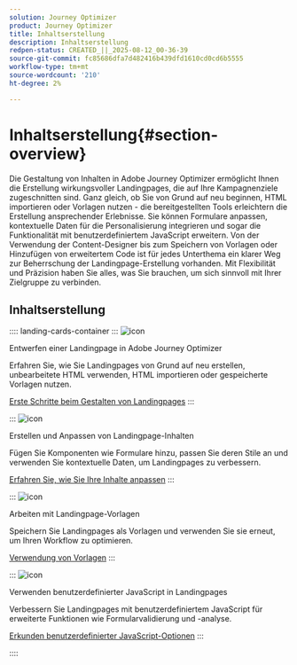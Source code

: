 ```yaml
---
solution: Journey Optimizer
product: Journey Optimizer
title: Inhaltserstellung
description: Inhaltserstellung
redpen-status: CREATED_||_2025-08-12_00-36-39
source-git-commit: fc85686dfa7d482416b439dfd1610cd0cd6b5555
workflow-type: tm+mt
source-wordcount: '210'
ht-degree: 2%

---
```



# Inhaltserstellung{#section-overview}

Die Gestaltung von Inhalten in Adobe Journey Optimizer ermöglicht Ihnen die Erstellung wirkungsvoller Landingpages, die auf Ihre Kampagnenziele zugeschnitten sind. Ganz gleich, ob Sie von Grund auf neu beginnen, HTML importieren oder Vorlagen nutzen - die bereitgestellten Tools erleichtern die Erstellung ansprechender Erlebnisse. Sie können Formulare anpassen, kontextuelle Daten für die Personalisierung integrieren und sogar die Funktionalität mit benutzerdefiniertem JavaScript erweitern. Von der Verwendung der Content-Designer bis zum Speichern von Vorlagen oder Hinzufügen von erweitertem Code ist für jedes Unterthema ein klarer Weg zur Beherrschung der Landingpage-Erstellung vorhanden. Mit Flexibilität und Präzision haben Sie alles, was Sie brauchen, um sich sinnvoll mit Ihrer Zielgruppe zu verbinden.

## Inhaltserstellung

:::: landing-cards-container
:::
![icon](https://cdn.experienceleague.adobe.com/icons/circle-play.svg?lang=de)

Entwerfen einer Landingpage in Adobe Journey Optimizer

Erfahren Sie, wie Sie Landingpages von Grund auf neu erstellen, unbearbeitete HTML verwenden, HTML importieren oder gespeicherte Vorlagen nutzen.

[Erste Schritte beim Gestalten von Landingpages](../using/landing-pages/design-lp.md)
:::

:::
![icon](https://cdn.experienceleague.adobe.com/icons/puzzle-piece.svg?lang=de)

Erstellen und Anpassen von Landingpage-Inhalten

Fügen Sie Komponenten wie Formulare hinzu, passen Sie deren Stile an und verwenden Sie kontextuelle Daten, um Landingpages zu verbessern.

[Erfahren Sie, wie Sie Ihre Inhalte anpassen](../using/landing-pages/lp-content.md)
:::

:::
![icon](https://cdn.experienceleague.adobe.com/icons/list-check.svg?lang=de)

Arbeiten mit Landingpage-Vorlagen

Speichern Sie Landingpages als Vorlagen und verwenden Sie sie erneut, um Ihren Workflow zu optimieren.

[Verwendung von Vorlagen](../using/landing-pages/lp-templates.md)
:::

:::
![icon](https://cdn.experienceleague.adobe.com/icons/code-branch.svg?lang=de)

Verwenden benutzerdefinierter JavaScript in Landingpages

Verbessern Sie Landingpages mit benutzerdefiniertem JavaScript für erweiterte Funktionen wie Formularvalidierung und -analyse.

[Erkunden benutzerdefinierter JavaScript-Optionen](../using/landing-pages/lp-custom-js.md)
:::

::::
